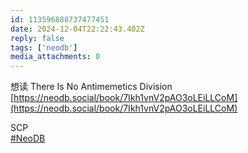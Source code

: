 ```yaml
---
id: 113596888737477451
date: 2024-12-04T22:22:43.402Z
reply: false
tags: ['neodb']
media_attachments: 0
---
```


想读 There Is No Antimemetics Division   
[https://neodb.social/book/7Ikh1vnV2pAO3oLEiLLCoM](https://neodb.social/book/7Ikh1vnV2pAO3oLEiLLCoM)

SCP  
[#NeoDB](https://e5n.cc/tags/NeoDB)

